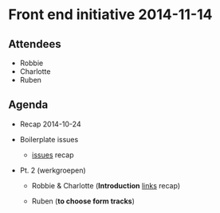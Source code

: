 # Front end initiative 2014-11-14

## Attendees
  * Robbie
  * Charlotte
  * Ruben

## Agenda

  * Recap 2014-10-24 

  * Boilerplate issues
    * [issues](https://github.com/Crosscheck/drupal-theme-boilerplate/issues) recap 

  * Pt. 2 (werkgroepen)
    * Robbie & Charlotte (**Introduction** [links](https://dl.dropboxusercontent.com/u/7422112/always/usefull_links_list.html) recap)
    
    * Ruben (**to choose form tracks**)
